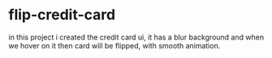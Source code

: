 # flip-credit-card
in this project i created the credit card ui, it has a blur background and when we hover on it then card will be flipped, with smooth animation.
